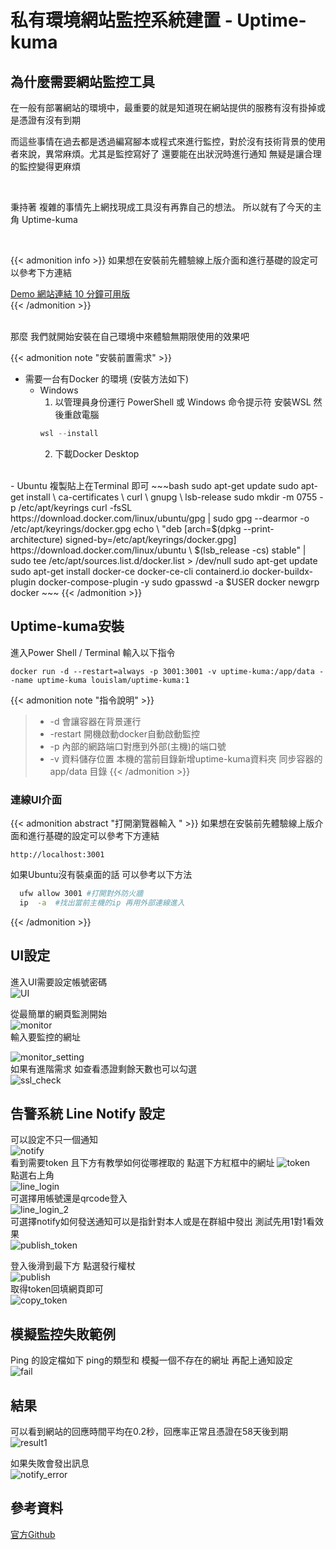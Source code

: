 # 私有環境網站監控系統建置 - Uptime-kuma


<!--more-->

## 為什麼需要網站監控工具    <br>

在一般有部署網站的環境中，最重要的就是知道現在網站提供的服務有沒有掛掉或是憑證有沒有到期    


 
而這些事情在過去都是透過編寫腳本或程式來進行監控，對於沒有技術背景的使用者來說，異常麻煩。尤其是監控寫好了 還要能在出狀況時進行通知 無疑是讓合理的監控變得更麻煩   

 <br>

秉持著 複雜的事情先上網找現成工具沒有再靠自己的想法。 所以就有了今天的主角 Uptime-kuma  

<br>

{{< admonition info >}}
如果想在安裝前先體驗線上版介面和進行基礎的設定可以參考下方連結

[Demo 網站連結 10 分鐘可用版](https://demo.uptime.kuma.pet)  
{{< /admonition >}}


<br> 
那麼 我們就開始安裝在自己環境中來體驗無期限使用的效果吧  


{{< admonition note "安裝前置需求" >}} 
- 需要一台有Docker 的環境  (安裝方法如下)
  - Windows
    1. 以管理員身份運行 PowerShell 或 Windows 命令提示符 安裝WSL 然後重啟電腦
    ~~~ Powershell
    wsl --install
    ~~~
    2. 下載Docker Desktop
 <br>
  - Ubuntu 複製貼上在Terminal 即可
    ~~~bash
    sudo apt-get update
    sudo apt-get install \
    ca-certificates \
    curl \
    gnupg \
    lsb-release
    sudo mkdir -m 0755 -p /etc/apt/keyrings
    curl -fsSL https://download.docker.com/linux/ubuntu/gpg | sudo gpg --dearmor -o /etc/apt/keyrings/docker.gpg
    echo \
    "deb [arch=$(dpkg --print-architecture) signed-by=/etc/apt/keyrings/docker.gpg] https://download.docker.com/linux/ubuntu \
    $(lsb_release -cs) stable" | sudo tee /etc/apt/sources.list.d/docker.list > /dev/null
    sudo apt-get update
    sudo apt-get install docker-ce docker-ce-cli containerd.io docker-buildx-plugin docker-compose-plugin -y
    sudo gpasswd -a $USER docker 
    newgrp docker
    ~~~
{{< /admonition >}}

## Uptime-kuma安裝

進入Power Shell / Terminal 輸入以下指令
~~~docker
docker run -d --restart=always -p 3001:3001 -v uptime-kuma:/app/data --name uptime-kuma louislam/uptime-kuma:1
~~~


{{< admonition note "指令說明" >}} 
  >- -d 會讓容器在背景運行 
  >- -restart 開機啟動docker自動啟動監控
  >- -p 內部的網路端口對應到外部(主機)的端口號
  >- -v 資料儲存位置 本機的當前目錄新增uptime-kuma資料夾 同步容器的app/data 目錄
{{< /admonition >}} 

### 連線UI介面
{{< admonition abstract "打開瀏覽器輸入 " >}}
如果想在安裝前先體驗線上版介面和進行基礎的設定可以參考下方連結
~~~
http://localhost:3001
~~~
如果Ubuntu沒有裝桌面的話 可以參考以下方法
~~~bash
  ufw allow 3001 #打開對外防火牆
  ip  -a  #找出當前主機的ip 再用外部連線進入
~~~
{{< /admonition >}}




## UI設定
進入UI需要設定帳號密碼   
![UI](./setting.png)  

從最簡單的網頁監測開始    
![monitor](./monitor.png)  
輸入要監控的網址

![monitor_setting](./monitor_setting.png)  
如果有進階需求 如查看憑證剩餘天數也可以勾選    
![ssl_check](./ssl_check.png)  

## 告警系統 Line Notify 設定
可以設定不只一個通知  
![notify](./notify.png)  
看到需要token 且下方有教學如何從哪裡取的 點選下方紅框中的網址
![token](./token.png)  
點選右上角  
![line_login](./line_login.png)  
可選擇用帳號還是qrcode登入  
![line_login_2](./line_login_2.png)  
可選擇notify如何發送通知可以是指針對本人或是在群組中發出  測試先用1對1看效果  
![publish_token](./publish_token.png)  


登入後滑到最下方 點選發行權杖  
![publish](./publish.png)  
取得token回填網頁即可  
![copy_token](./copy_token.png)  

## 模擬監控失敗範例
Ping 的設定檔如下 ping的類型和 模擬一個不存在的網址 再配上通知設定  
![fail](./fail.png)
## 結果
可以看到網站的回應時間平均在0.2秒，回應率正常且憑證在58天後到期  
![result1](./result1.png)

如果失敗會發出訊息  
![notify_error](./notify.jpeg)

## 參考資料
[官方Github](https://github.com/louislam/uptime-kuma)
